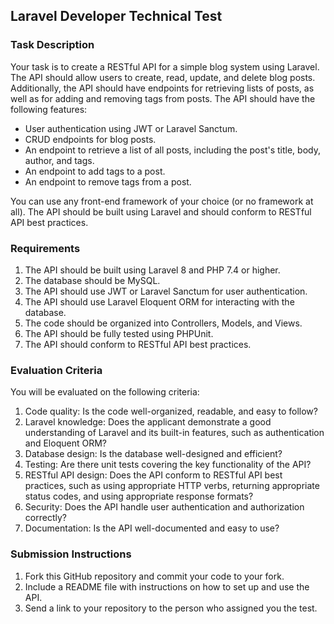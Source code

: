 ## Laravel Developer Technical Test

### Task Description

Your task is to create a RESTful API for a simple blog system using Laravel. The API should allow users to create, read, update, and delete blog posts. Additionally, the API should have endpoints for retrieving lists of posts, as well as for adding and removing tags from posts. The API should have the following features:

- User authentication using JWT or Laravel Sanctum.
- CRUD endpoints for blog posts.
- An endpoint to retrieve a list of all posts, including the post's title, body, author, and tags.
- An endpoint to add tags to a post.
- An endpoint to remove tags from a post.

You can use any front-end framework of your choice (or no framework at all). The API should be built using Laravel and should conform to RESTful API best practices.

### Requirements

1. The API should be built using Laravel 8 and PHP 7.4 or higher.
2. The database should be MySQL.
3. The API should use JWT or Laravel Sanctum for user authentication.
4. The API should use Laravel Eloquent ORM for interacting with the database.
5. The code should be organized into Controllers, Models, and Views.
6. The API should be fully tested using PHPUnit.
7. The API should conform to RESTful API best practices.

### Evaluation Criteria

You will be evaluated on the following criteria:

1. Code quality: Is the code well-organized, readable, and easy to follow?
2. Laravel knowledge: Does the applicant demonstrate a good understanding of Laravel and its built-in features, such as authentication and Eloquent ORM?
3. Database design: Is the database well-designed and efficient?
4. Testing: Are there unit tests covering the key functionality of the API?
5. RESTful API design: Does the API conform to RESTful API best practices, such as using appropriate HTTP verbs, returning appropriate status codes, and using appropriate response formats?
6. Security: Does the API handle user authentication and authorization correctly?
7. Documentation: Is the API well-documented and easy to use?

### Submission Instructions

1. Fork this GitHub repository and commit your code to your fork.
2. Include a README file with instructions on how to set up and use the API.
3. Send a link to your repository to the person who assigned you the test.
